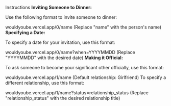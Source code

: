 Instructions
**Inviting Someone to Dinner:**

Use the following format to invite someone to dinner:

wouldyoube.vercel.app/0/name (Replace "name" with the person's name)
**Specifying a Date:**

To specify a date for your invitation, use this format:

wouldyoube.vercel.app/0/name?when=YYYYMMDD (Replace "YYYYMMDD" with the desired date)
**Making it Official:**

To ask someone to become your significant other officially, use this format:

wouldyoube.vercel.app/1/name (Default relationship: Girlfriend)
To specify a different relationship, use this format:

wouldyoube.vercel.app/1/name?status=relationship_status (Replace "relationship_status" with the desired relationship title)
